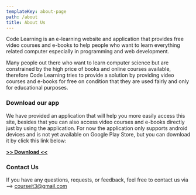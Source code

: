 ```yaml
---
templateKey: about-page
path: /about
title: About Us
---
```

Code Learning is an e-learning website and application that provides free video courses and e-books to help people who want to learn everything related computer especially in programming and web development.

Many people out there who want to learn computer science but are constrained by the high price of books and online courses available, therefore Code Learning tries to provide a solution by providing video courses and e-books for free on condition that they are used fairly and only for educational purposes.

### Download our app

We have provided an application that will help you more easily access this site, besides that you can also access video courses and e-books directly just by using the application. For now the application only supports android devices and is not yet available on Google Play Store, but you can download it by click this link below:

**[>> Download <<](https://shrinke.me/MOiPt)**

### Contact Us

If you have any questions, requests, or feedback, feel free to contact us via --> courseit3@gmail.com
